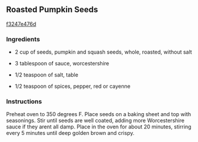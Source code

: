 ## Roasted Pumpkin Seeds

[f3247e476d](http://tastykitchen.com/recipes/appetizers-and-snacks/roasted-pumpkin-seeds-2/)

### Ingredients

 - 2 cup of seeds, pumpkin and squash seeds, whole, roasted, without salt

 - 3 tablespoon of sauce, worcestershire

 - 1/2 teaspoon of salt, table

 - 1/2 teaspoon of spices, pepper, red or cayenne

### Instructions

Preheat oven to 350 degrees F. Place seeds on a baking sheet and top with seasonings. Stir until seeds are well coated, adding more Worcestershire sauce if they arent all damp. Place in the oven for about 20 minutes, stirring every 5 minutes until deep golden brown and crispy.